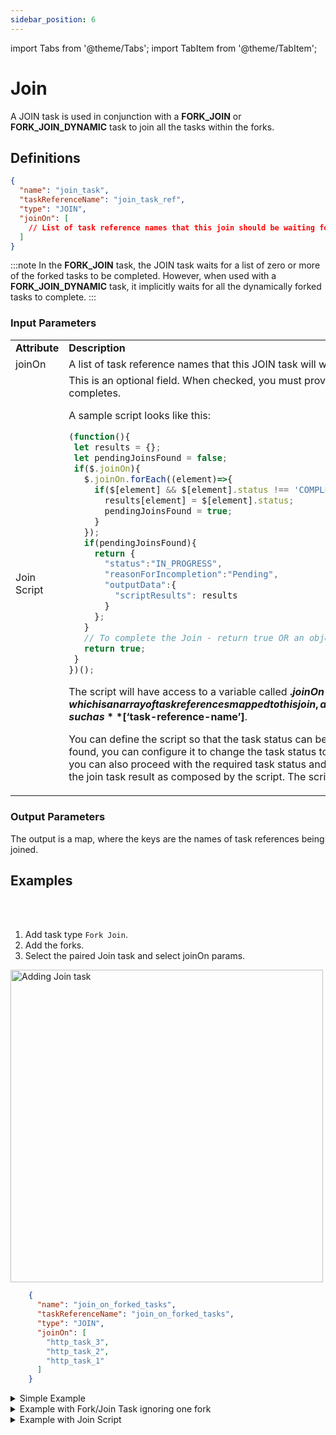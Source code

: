 ```yaml
---
sidebar_position: 6
---
```


import Tabs from '@theme/Tabs';
import TabItem from '@theme/TabItem';

# Join 

A JOIN task is used in conjunction with a **FORK_JOIN** or **FORK_JOIN_DYNAMIC** task to join all the tasks within the forks. 

## Definitions

```json
{
  "name": "join_task",
  "taskReferenceName": "join_task_ref",
  "type": "JOIN",
  "joinOn": [
    // List of task reference names that this join should be waiting for
  ]
}
```

:::note
In the **FORK_JOIN** task, the JOIN task waits for a list of zero or more of the forked tasks to be completed. However, when used with a **FORK_JOIN_DYNAMIC** task, it implicitly waits for all the dynamically forked tasks to complete.
:::

### Input Parameters

<table>
<tr>
<td><b> Attribute </b></td> <td><b> Description </b></td>
</tr>
<tr>
<td>joinOn</td>
<td>A list of task reference names that this JOIN task will wait for completion.</td>
</tr>
<tr>
<td>Join Script</td>
<td> This is an optional field. When checked, you must provide a script to control how the join task completes. <p>A sample script looks like this:</p>

```javascript
(function(){
 let results = {};
 let pendingJoinsFound = false;
 if($.joinOn){
   $.joinOn.forEach((element)=>{
     if($[element] && $[element].status !== 'COMPLETED'){
       results[element] = $[element].status;
       pendingJoinsFound = true;
     }
   });
   if(pendingJoinsFound){
     return {
       "status":"IN_PROGRESS",
       "reasonForIncompletion":"Pending",
       "outputData":{
         "scriptResults": results
       }
     };
   }
   // To complete the Join - return true OR an object with status = 'COMPLETED' like above.
   return true;
 }
})();
```

<p>

The script will have access to a variable called **$.joinOn**, which is an array of task references mapped to this join, and the output data of each joined task, such as **$[‘task-reference-name’]**.

</p>
<p>You can define the script so that the task status can be checked, and if any pending joins are found, you can configure it to change the task status to IN_PROGESS until it's completed. If not, you can also proceed with the required task status and complete it as needed. It can also return the join task result as composed by the script. The script can be modified to suit your use case.</p>
</td>
</tr>
</table>

### Output Parameters

The output is a map, where the keys are the names of task references being joined.

## Examples


<Tabs>
<TabItem value="UI" label="UI" className="paddedContent">

<div className="row">
<div className="col col--4">

<br/>
<br/>

1. Add task type `Fork Join`.
2. Add the forks.
3. Select the paired Join task and select joinOn params.

</div>
<div className="col">
<div className="embed-loom-video">

<p><img src="/content/img/ui-guide-join-task.png" alt="Adding Join task" width="500" height="auto"/></p>

</div>
</div>
</div>



</TabItem>
 <TabItem value="JSON" label="JSON Example">

```json
    {
      "name": "join_on_forked_tasks",
      "taskReferenceName": "join_on_forked_tasks",
      "type": "JOIN",
      "joinOn": [
        "http_task_3",
        "http_task_2",
        "http_task_1"
      ]
    }
```

</TabItem>
</Tabs>


<details><summary>Simple Example</summary>
<p>

Here is an example of a JOIN task. This task will wait for the completion of tasks **my_task_ref_1** and **my_task_ref_2** as specified by the joinOn attribute.

```json
    {
      "name": "join_task",
      "taskReferenceName": "my_join_task_ref",
      "type": "JOIN",
      "joinOn": [
        "my_task_ref_1",
        "my_task_ref_2"
      ]
    }
```
</p>
</details>

<details><summary>Example with Fork/Join Task ignoring one fork</summary>
<p>

Here is an example of a JOIN task used in conjunction with a FORK_JOIN task. The 'FORK_JOIN' spawns three tasks. An **email_notification** task, a **sms_notification** task, and a **http_notification** task. Email and SMS are usually the best-effort delivery systems. However, in the case of an HTTP-based notification, you get a return code, and you can retry until it succeeds or eventually give up. When you set up a notification workflow, you may decide to continue if you kicked off an email and sms notification. In that case, you can decide to joinOn those specific tasks only. However, the **http_notification** task will still continue to execute, but it will not block the rest of the workflow from proceeding.

```json
    [
      {
        "name": "fork_join",
        "taskReferenceName": "my_fork_join_ref",
        "type": "FORK_JOIN",
        "forkTasks": [
          [
            {
              "name": "email_notification",
              "taskReferenceName": "email_notification_ref",
              "type": "SIMPLE"
            }
          ],
          [
            {
              "name": "sms_notification",
              "taskReferenceName": "sms_notification_ref",
              "type": "SIMPLE"
            }
          ],
          [
            {
              "name": "http_notification",
              "taskReferenceName": "http_notification_ref",
              "type": "SIMPLE"
            }
          ]
        ]
      },
      {
        "name": "notification_join",
        "taskReferenceName": "notification_join_ref",
        "type": "JOIN",
        "joinOn": [
          "email_notification_ref",
          "sms_notification_ref"
        ]
      }
    ]
```

Here is what the output of **notification_join** will look like. The output is a map, where the keys are the names of task references being joined. The corresponding values are the outputs of those tasks.

```json
    {
      "email_notification_ref": {
        "email_sent_at": "2021-11-06T07:37:17+0000",
        "email_sent_to": "test@example.com"
      },
      "sms_notification_ref": {
        "sms_sent_at": "2021-11-06T07:37:17+0129",
        "sms_sent_to": "+1-xxx-xxx-xxxx"
      }
    }
```
</p>
</details>

<details><summary>Example with Join Script</summary>

Consider a fork-join task having 2 forks, of which both of them are sub-workflows. While defining a task, there is a field called “optional”, which is set to false by default. You must enable this option, which is the precondition for the join script to work well.

<p align="center"><img src="/content/img/join-task-example-using-script.png" alt="Join task example" width="70%"
                       height="auto"/></p>

In this case, both fork tasks should be marked as optional. 

And the join task is joined using the following join script.

```javascript
(function(){
 let results = {};
 let pendingJoinsFound = false;
 if($.joinOn){
   $.joinOn.forEach((element)=>{
     if($[element] && $[element].status !== 'COMPLETED'){
       results[element] = $[element].status;
       pendingJoinsFound = true;
     }
   });
   if(pendingJoinsFound){
     return {
       "status":"IN_PROGRESS",
       "reasonForIncompletion":"Pending",
       "outputData":{
         "scriptResults": results
       }
     };
   }
   // To complete the Join - return true OR an object with status = 'COMPLETED' like above.
   return true;
 }
})();
```
This ensures the join task completes only if all the forks are completed. If any pending joins are found, the script will return the join task status to IN_PROGRESS and will get completed only on completing the fork tasks. 

If we run the workflow, you can see that the join has not been completed and is waiting for the second fork to complete. As per the script, this returns the join task to an in-progress state and remains until the pending joins are completed.

<p align="center"><img src="/content/img/join-task-in-progress-state.png" alt="Join task not completed and returned to in progress state" width="80%"
                       height="auto"/></p>

The join task gets completed after fixing the issue with the second fork task.

<p align="center"><img src="/content/img/join-task-completed-state.png" alt="Join task completed" width="60%"
                       height="auto"/></p>

So this ensures that the workflow gets completed only on completing all the pending joins as per the script.

</details>
